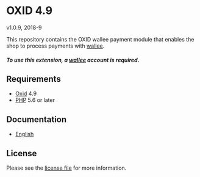 # OXID 4.9

v1.0.9, 2018-9

This repository contains the OXID  wallee payment module that enables the shop to process payments with [wallee](https://www.wallee.com).

##### To use this extension, a [wallee](https://www.wallee.com) account is required.

## Requirements

* [Oxid](https://www.oxid-esales.com/) 4.9
* [PHP](http://php.net/) 5.6 or later

## Documentation

* [English](https://plugin-documentation.wallee.com/wallee-payment/oxid-4.9/1.0.9/docs/en/documentation.html)

## License

Please see the [license file](https://github.com/wallee-payment/oxid-4.9/blob/1.0.9/LICENSE) for more information.